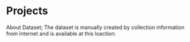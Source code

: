 # Projects
About Dataset;
The dataset is manually created by collection information from internet and is available at this loaction:
